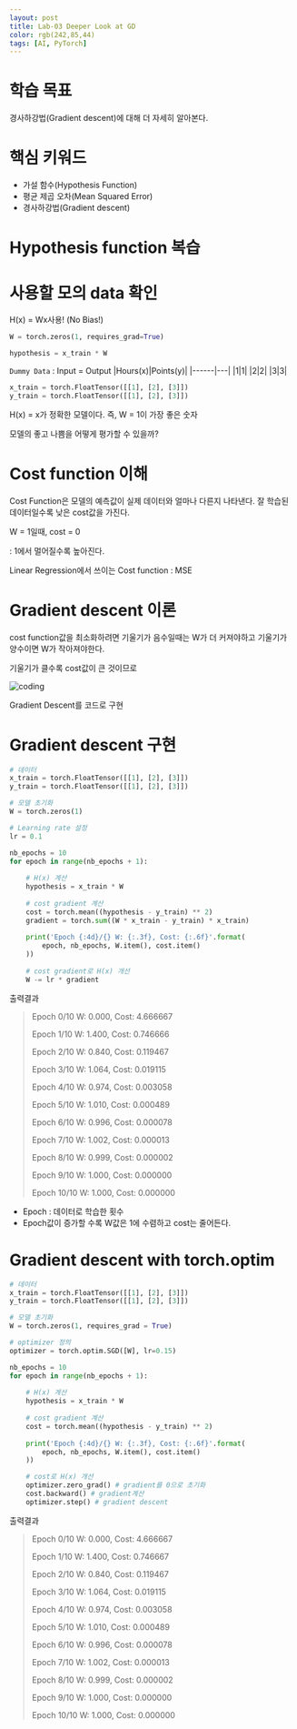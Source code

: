 ```yaml
---
layout: post
title: Lab-03 Deeper Look at GD
color: rgb(242,85,44)
tags: [AI, PyTorch]
---
```


# 학습 목표
경사하강법(Gradient descent)에 대해 더 자세히 알아본다.

# 핵심 키워드
- 가설 함수(Hypothesis Function)
- 평균 제곱 오차(Mean Squared Error)
- 경사하강법(Gradient descent)

# Hypothesis function 복습

# 사용할 모의 data 확인

H(x) = Wx사용! (No Bias!)
```py
W = torch.zeros(1, requires_grad=True)

hypothesis = x_train * W 
```

`Dummy Data` : Input = Output
|Hours(x)|Points(y)|
|------|---|
|1|1|
|2|2|
|3|3|
```py
x_train = torch.FloatTensor([[1], [2], [3]])
y_train = torch.FloatTensor([[1], [2], [3]])
```
H(x) = x가 정확한 모델이다. 즉, W = 1이 가장 좋은 숫자

모델의 좋고 나쁨을 어떻게 평가할 수 있을까?




# Cost function 이해

Cost Function은 모델의 예측값이 실제 데이터와 얼마나 다른지 나타낸다. 잘 학습된 데이터일수록 낮은 cost값을 가진다.

W = 1일때, cost = 0

: 1에서 멀어질수록 높아진다.

Linear Regression에서 쓰이는 Cost function : MSE


# Gradient descent 이론

cost function값을 최소화하려면 기울기가 음수일때는 W가 더 커져야하고 기울기가 양수이면 W가 작아져야한다.

기울기가 클수록 cost값이 큰 것이므로 


![coding](../../../assets/img/posts/pytorch_Lab03_1.png)

Gradient Descent를 코드로 구현

# Gradient descent 구현
```py
# 데이터 
x_train = torch.FloatTensor([[1], [2], [3]])
y_train = torch.FloatTensor([[1], [2], [3]])

# 모델 초기화
W = torch.zeros(1)

# Learning rate 설정
lr = 0.1

nb_epochs = 10
for epoch in range(nb_epochs + 1):
    
    # H(x) 계산
    hypothesis = x_train * W
    
    # cost gradient 계산
    cost = torch.mean((hypothesis - y_train) ** 2)
    gradient = torch.sum((W * x_train - y_train) * x_train)
    
    print('Epoch {:4d}/{} W: {:.3f}, Cost: {:.6f}'.format(
        epoch, nb_epochs, W.item(), cost.item()
    ))
    
    # cost gradient로 H(x) 개선
    W -= lr * gradient
```
출력결과

>Epoch    0/10 W: 0.000, Cost: 4.666667
>
>Epoch    1/10 W: 1.400, Cost: 0.746666
>
>Epoch    2/10 W: 0.840, Cost: 0.119467
>
>Epoch    3/10 W: 1.064, Cost: 0.019115
>
>Epoch    4/10 W: 0.974, Cost: 0.003058
>
>Epoch    5/10 W: 1.010, Cost: 0.000489
>
>Epoch    6/10 W: 0.996, Cost: 0.000078
>
>Epoch    7/10 W: 1.002, Cost: 0.000013
>
>Epoch    8/10 W: 0.999, Cost: 0.000002
>
>Epoch    9/10 W: 1.000, Cost: 0.000000
>
>Epoch   10/10 W: 1.000, Cost: 0.000000

- Epoch : 데이터로 학습한 횟수
- Epoch값이 증가할 수록 W값은 1에 수렴하고 cost는 줄어든다.







# Gradient descent with torch.optim

```py
# 데이터 
x_train = torch.FloatTensor([[1], [2], [3]])
y_train = torch.FloatTensor([[1], [2], [3]])

# 모델 초기화
W = torch.zeros(1, requires_grad = True)

# optimizer 정의
optimizer = torch.optim.SGD([W], lr=0.15)

nb_epochs = 10
for epoch in range(nb_epochs + 1):
    
    # H(x) 계산
    hypothesis = x_train * W
    
    # cost gradient 계산
    cost = torch.mean((hypothesis - y_train) ** 2)
    
    print('Epoch {:4d}/{} W: {:.3f}, Cost: {:.6f}'.format(
        epoch, nb_epochs, W.item(), cost.item()
    ))

    # cost로 H(x) 개선
    optimizer.zero_grad() # gradient를 0으로 초기화
    cost.backward() # gradient계산
    optimizer.step() # gradient descent
```
출력결과

>Epoch    0/10 W: 0.000, Cost: 4.666667
>
>Epoch    1/10 W: 1.400, Cost: 0.746667
>
>Epoch    2/10 W: 0.840, Cost: 0.119467
>
>Epoch    3/10 W: 1.064, Cost: 0.019115
>
>Epoch    4/10 W: 0.974, Cost: 0.003058
>
>Epoch    5/10 W: 1.010, Cost: 0.000489
>
>Epoch    6/10 W: 0.996, Cost: 0.000078
>
>Epoch    7/10 W: 1.002, Cost: 0.000013
>
>Epoch    8/10 W: 0.999, Cost: 0.000002
>
>Epoch    9/10 W: 1.000, Cost: 0.000000
>
>Epoch   10/10 W: 1.000, Cost: 0.000000
